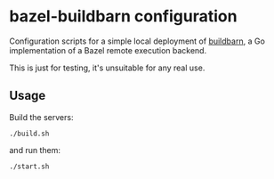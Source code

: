 # bazel-buildbarn configuration

Configuration scripts for a simple local deployment of [buildbarn](https://github.com/buildbarn),
a Go implementation of a Bazel remote execution backend.

This is just for testing, it's unsuitable for any real use.

## Usage

Build the servers:

```
./build.sh
```

and run them:

```
./start.sh
```

